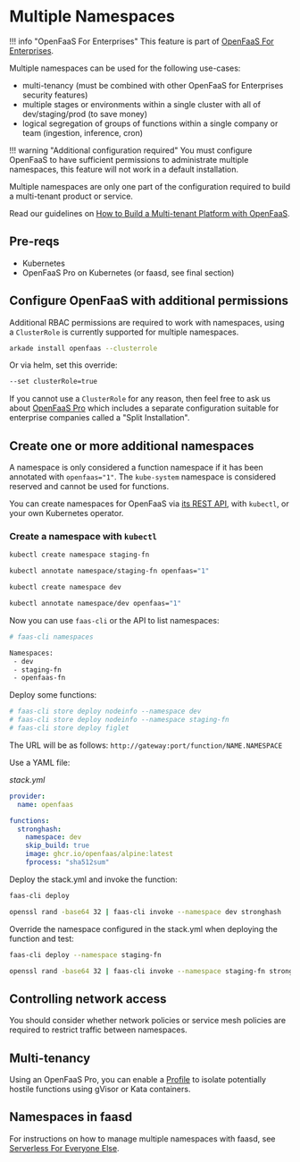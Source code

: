 # Multiple Namespaces

!!! info "OpenFaaS For Enterprises"
    This feature is part of [OpenFaaS For Enterprises](/openfaas-pro/introduction).

Multiple namespaces can be used for the following use-cases:

* multi-tenancy (must be combined with other OpenFaaS for Enterprises security features)
* multiple stages or environments within a single cluster with all of dev/staging/prod (to save money)
* logical segregation of groups of functions within a single company or team (ingestion, inference, cron)

!!! warning "Additional configuration required"
    You must configure OpenFaaS to have sufficient permissions to administrate multiple namespaces, this feature will not work in a default installation.

Multiple namespaces are only one part of the configuration required to build a multi-tenant product or service.

Read our guidelines on [How to Build a Multi-tenant Platform with OpenFaaS](https://www.openfaas.com/blog/build-a-multi-tenant-functions-platform/).

## Pre-reqs

* Kubernetes
* OpenFaaS Pro on Kubernetes (or faasd, see final section)

## Configure OpenFaaS with additional permissions

Additional RBAC permissions are required to work with namespaces, using a `ClusterRole` is currently supported for multiple namespaces.

```sh
arkade install openfaas --clusterrole
```

Or via helm, set this override:

```sh
--set clusterRole=true
```

If you cannot use a `ClusterRole` for any reason, then feel free to ask us about [OpenFaaS Pro](https://openfaas.com/support/) which includes a separate configuration suitable for enterprise companies called a "Split Installation".

## Create one or more additional namespaces

A namespace is only considered a function namespace if it has been annotated with `openfaas="1"`. The `kube-system` namespace is considered reserved and cannot be used for functions.

You can create namespaces for OpenFaaS via [its REST API](/reference/rest-api/), with `kubectl`, or your own Kubernetes operator.

### Create a namespace with `kubectl`

```sh
kubectl create namespace staging-fn

kubectl annotate namespace/staging-fn openfaas="1"

kubectl create namespace dev

kubectl annotate namespace/dev openfaas="1"
```

Now you can use `faas-cli` or the API to list namespaces:

```sh
# faas-cli namespaces

Namespaces:
 - dev
 - staging-fn
 - openfaas-fn
```

Deploy some functions:

```sh
# faas-cli store deploy nodeinfo --namespace dev
# faas-cli store deploy nodeinfo --namespace staging-fn
# faas-cli store deploy figlet
```

The URL will be as follows: `http://gateway:port/function/NAME.NAMESPACE`

Use a YAML file:

*stack.yml*

```yaml
provider:
  name: openfaas

functions:
  stronghash:
    namespace: dev
    skip_build: true
    image: ghcr.io/openfaas/alpine:latest
    fprocess: "sha512sum"
```

Deploy the stack.yml and invoke the function:

```sh
faas-cli deploy

openssl rand -base64 32 | faas-cli invoke --namespace dev stronghash
```

Override the namespace configured in the stack.yml when deploying the function and test:

```sh
faas-cli deploy --namespace staging-fn

openssl rand -base64 32 | faas-cli invoke --namespace staging-fn stronghash
```

## Controlling network access

You should consider whether network policies or service mesh policies are required to restrict traffic between namespaces.

## Multi-tenancy

Using an OpenFaaS Pro, you can enable a [Profile](/reference/profiles) to isolate potentially hostile functions using gVisor or Kata containers.

## Namespaces in faasd

For instructions on how to manage multiple namespaces with faasd, see [Serverless For Everyone Else](https://openfaas.gumroad.com/l/serverless-for-everyone-else).
